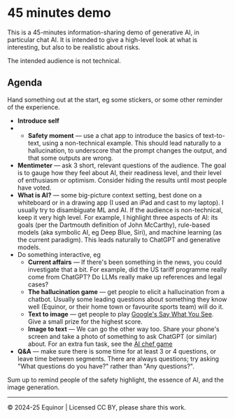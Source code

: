 # 45 minutes demo

This is a 45-minutes information-sharing demo of generative AI, in particular chat AI. It is intended to give a high-level look at what is interesting, but also to be realistic about risks.

The intended audience is not technical.

## Agenda

Hand something out at the start, eg some stickers, or some other reminder of the experience.

- **Introduce self**
- - **Safety moment** &mdash; use a chat app to introduce the basics of text-to-text, using a non-technical example. This should lead naturally to a hallucination, to underscore that the prompt changes the output, and that some outputs are wrong.
- **Mentimeter** &mdash; ask 3 short, relevant questions of the audience. The goal is to gauge how they feel about AI, their readiness level, and their level of enthusiasm or optimism. Consider hiding the results until most people have voted.
- **What is AI?** &mdash; some big-picture context setting, best done on a whiteboard or in a drawing app (I used an iPad and cast to my laptop). I usually try to disambiguate ML and AI. If the audience is non-technical, keep it very high level. For example, I highlight three aspects of AI: its goals (per the Dartmouth definition of John McCarthy), rule-based models (aka symbolic AI, eg Deep Blue, Siri), and machine learning (as the current paradigm). This leads naturally to ChatGPT and generative models.
- Do something interactive, eg
  - **Current affairs** &mdash; If there's been something in the news, you could investigate that a bit. For example, did the US tariff programme really come from ChatGPT? Do LLMs really make up references and legal cases? 
  - **The hallucination game** &mdash; get people to elicit a hallucination from a chatbot. Usually some leading questions about something they know well (Equinor, or their home town or favourite sports team) will do it.
  - **Text to image** &mdash; get people to play [Google's Say What You See](games/third-party-games.md). Give a small prize for the highest score.
  - **Image to text** &mdash; We can go the other way too. Share your phone's screen and take a photo of something to ask ChatGPT (or similar) about. For an extra fun task, see the [AI chef game](games/ai-chef.md) 
- **Q&A** &mdash; make sure there is some time for at least 3 or 4 questions, or leave time between segments. There are always questions; try asking "What questions do you have?" rather than "Any questions?".

Sum up to remind people of the safety highlight, the essence of AI, and the image generation.

---

&copy; 2024-25 Equinor | Licensed CC BY, please share this work.
